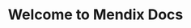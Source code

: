 ---
title: "Welcome to Mendix Docs"
linktitle: "Docs"
url: /
type: landingpage
layout: landingpage
description: Learn how to develop, deploy, extend, and manage Mendix apps.
aliases:
    - /docs/index.html
    - /docs/Overview.html
    - /docs/Overview
    - /search.html
    - /search/
cascade:
    - no_list: true
# Main layout template for landing page: docs/layouts/landingpage/landingpage.html
# Other parts are in partials/landingpage
# Root index.html file calls docs/content/en/docs/_index.md content
---